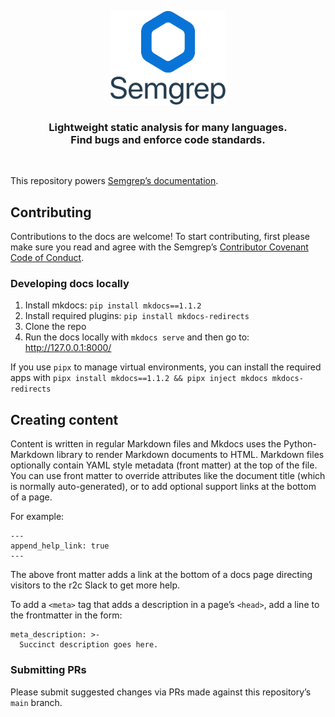 <p align="center">
    <a href="https://semgrep.dev"><img src="https://raw.githubusercontent.com/returntocorp/semgrep/develop/semgrep.svg" height="150" alt="Semgrep logo"/></a>
</p>
<h3 align="center">
  Lightweight static analysis for many languages.
  </br>
  Find bugs and enforce code standards.
</h3>
<br />

This repository powers [Semgrep’s documentation](https://semgrep.dev/docs).

## Contributing

Contributions to the docs are welcome! To start contributing, first please make sure you read and agree with the Semgrep’s [Contributor Covenant Code of Conduct](https://github.com/returntocorp/semgrep/blob/develop/CODE_OF_CONDUCT.md).

### Developing docs locally

1. Install mkdocs: `pip install mkdocs==1.1.2`
2. Install required plugins: `pip install mkdocs-redirects`
3. Clone the repo
4. Run the docs locally with `mkdocs serve` and then go to: <http://127.0.0.1:8000/>

If you use `pipx` to manage virtual environments,
you can install the required apps with
`pipx install mkdocs==1.1.2 && pipx inject mkdocs mkdocs-redirects`

## Creating content

Content is written in regular Markdown files and Mkdocs uses the Python-Markdown library to render Markdown documents to HTML. Markdown files optionally contain YAML style metadata (front matter) at the top of the file. You can use front matter to override attributes like the document title (which is normally auto-generated), or to add optional support links at the bottom of a page.

For example:

```
---
append_help_link: true
---
```

The above front matter adds a link at the bottom of a docs page directing visitors to the r2c Slack to get more help.

To add a `<meta>` tag that adds a description in a page’s `<head>`, add a line to the frontmatter in the form:

```
meta_description: >-
  Succinct description goes here.
```

### Submitting PRs

Please submit suggested changes via PRs made against this repository’s `main` branch.
